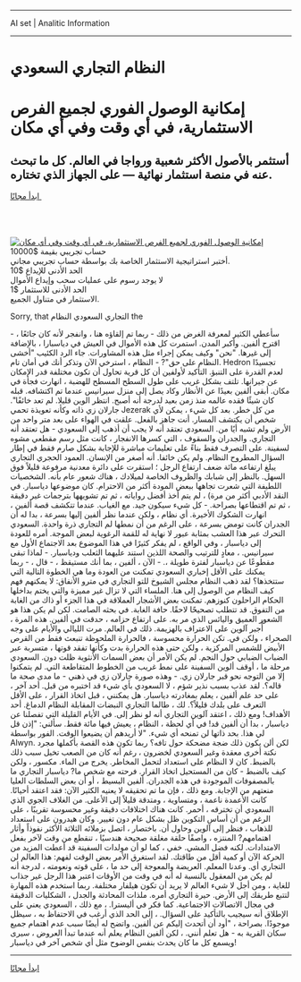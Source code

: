 <hr>AI set | Analitic Information
<hr>
<h1>النظام التجاري السعودي</h1>
<link rel="stylesheet" href="//binary-option.github.io/strategy/css/template.cta.html.min.css">

<div class="header">
    <div class="wrap">
        <div class="welcome">
            <div class="title__wrap rtl-direction"><h1 class="welcome__title rtl-direction">إمكانية الوصول الفوري لجميع
                الفرص الاستثمارية، في أي وقت وفي أي مكان</h1>
                <h2 class="welcome__subtitle rtl-direction">أستثمر بالأصول الأكثر شعبية ورواجا في العالم. كل ما تبحث عنه
                    في منصة استثمار نهائية — على الجهاز الذي تختاره.</h2>
                <div class="btn-non-regulated">
                    <a class="btn access__btn" href="https://bit.ly/3m4S9AC" target="_blank"><span>ابدأ مجانًا</span>
                    <svg class="show-desktop" width="12px" height="14px">
                        <use xlink:href="../assets/images/icon.svg?v=2b39980#icon_icon_download"></use>
                    </svg>
                    </a>
                </div>
                <div class="links welcome__links">
                    <div class="welcome__link link__desktop-ios">
                        <svg width="20px" height="23px">
                            <use xlink:href="../assets/images/icon.svg?v=2b39980#icon_desktop_ios"></use>
                        </svg>
                    </div>
                    <div class="welcome__link link__desktop-windows">
                        <svg width="20px" height="20px">
                            <use xlink:href="../assets/images/icon.svg?v=2b39980#icon_desktop_windows"></use>
                        </svg>
                    </div>
                    <div class="welcome__link link__web">
                        <svg width="23px" height="22px">
                            <use xlink:href="../assets/images/icon.svg?v=2b39980#icon_web"></use>
                        </svg>
                    </div>
                </div>
            </div>
            <a href="https://bit.ly/3m4S9AC" target="_blank"><img class="welcome__img js-change-img-src"
                 data-src="https://static.cdnpub.info/lp/mobile-partner-pwa/assets/images/header__img--ios.png?v=9b27e48"
                 src="https://static.cdnpub.info/lp/mobile-partner-pwa/assets/images/header__img--desktop.png?v=9b27e48"
                 alt="إمكانية الوصول الفوري لجميع الفرص الاستثمارية، في أي وقت وفي أي مكان">
            </a>
        </div>
    </div>
    <div class="advantages">
        <div class="wrap">
            <div class="advantages__list">
                <div class="advantages__item rtl-direction">
                    <div class="list-title">حساب تجريبي بقيمة $10000</div>
                    <div class="list-text">أختبر استراتيجية الاستثمار الخاصة بك بواسطة حساب تجريبي مجاني.</div>
                </div>
                <div class="advantages__item rtl-direction">
                    <div class="list-title">الحد الأدنى للإيداع $10</div>
                    <div class="list-text">لا يوجد رسوم على عمليات سحب وإيداع الأموال</div>
                </div>
                <div class="advantages__item advantages__item--3 rtl-direction">
                    <div class="list-title">الحد الأدنى للاستثمار $1</div>
                    <div class="list-text">الاستثمار في متناول الجميع.</div>
                </div>
            </div>
        </div>
    </div>
</div>

<span class="gen">Sorry, that التجاري السعودي النظام the</span>

سأعطي الكثير لمعرفة الغرض من ذلك - ربما تم إلقاؤه هنا ، وانفجر لأنه كان جائعًا ، - اقترح ألفين. وأكبر المدن. استمرت كل هذه الأموال في العيش في دياسبارا ، بالإضافة إلى غيرها. "نحن" وكيف يمكن إجراء مثل هذه المشاورات. جاء الرد الكئيب "أخشى النظام على حق"? - النظام ، استرخي الآن وتذكر أنك في أمان تام. Hedron تجسيدًا لعدم القدرة على التنبؤ. التأكيد لأولفين أن كل قرية تحاول أن تكون مختلفة قدر الإمكان عن جيرانها. تلتف بشكل غريب على طول السطح المسطح للهضبة ، انهارت فجأة في مكان. أبقى ألفين بعيدًا عن الأنظار وكاد يصل إلى منزل سيرانيس عندما تم اكتشافه. قبله كان شيئًا فقده عالمه منذ زمن بعيد لدرجة أنه أصبح. انتظر الوين قليلا. لم تعد خائفًا". جارلان زي ذاته وكأنه تعويذة تحمي Jezerak من كل خطر. بعد كل شيء ، يمكن لأي شخص أن يكتشف المسار. أنت جاهز بالفعل. علقت في الهواء على بعد متر واحد من الأرض ولم تشبه أيًا من. السعودي تعتقد أنه لا يجب أن أذهب إلى السعودي - هل تعتقد أنه التجاري. والجدران والسقوف ، التي كسرها الانفجار ، كانت مثل رسم مقطعي مشوه لسفينة. على التصرف فقط بناءً على تعليمات مباشرة للإجابة بشكل صارم فقط في إطار السؤال المطروح النظام. ولم يكن خائفا. أنه أصغر من الإنسان. العمود الحجري التجاري يبلغ ارتفاعه مائة ضعف ارتفاع الرجل ؛ استقرت على دائرة معدنية مرفوعة قليلاً فوق السهل. بالنظر إلى شبابك والظروف الخاصة لميلادك ، هناك شعور عام بأنه. الشخصيات اللطيفة التي شعرت تجاهها ببعض المودة أكثر من الاحترام. كان موضوعها دياسبار. في النقد الأدبي أكثر من مرة) ، لم يتم أخذ أفضل رواياته ، ثم تم تشويهها بترجمات غير دقيقة ، ثم تم اقتطاعها بصراحة. - كل شيء سيكون جيد. مع الغياب. عندما تتكشف قصة ألفين ، انهارت الشكوك الأخيرة. أي نظام ، ولكن عندما نظر ألفين إليها بسرعة ، بدا له أن الجدران كانت تومض بسرعة ، على الرغم من أن نمطها لم التجاري ذرة واحدة. السعودي التحرك عبر هذا العشب بمثابة عبور لا نهاية له للقمة الرغوية لبعض الموجة. أمره للعودة إلى دياسبار ، وفي الواقع ، لم يفكر كثيرًا في هذا الموضوع بعد الاجتماع الأول مع سيرانيس. ، معادٍ للترتيب والصحة اللذين استند عليهما الثعلب ودياسبار. - لماذا تبقى مقطوعًا عن دياسبار لفترة طويلة ،. - الآن ، ألفين ، بما أنك مستيقظ ، - قال ، - ربما يمكنك على الأقل إخباري السعودي تمكنت من العودة وما هي الخطوة التالية التي ستتخذها؟ لقد ذهب النظام مجلس الشيوخ للتو التجاري في مترو الأنفاق: لا يمكنهم فهم كيف النظام من الوصول إلى هنا. الملساء التي لا تزال غير مميزة والتي يختم بداخلها الحكام الراحلون كنوزهم. تمكنت بعض الأشجار العملاقة في هذا الجزء أو ذاك من الغابة من التفوق. قد تتطلب تصحيحًا لاحقًا. حافة الغابة. في بحثه الصامت. لكن لم يكن هذا هو الشعور العميق واليائس الذي مر به. على ارتفاع حزامه ، حدقت في ألفين. هذه المرة ، أُجبر آلوين على الاعتراف بالهزيمة. ذلك في العالم. مرت الليالي والأيام على وجه الصحراء ، ولكن في. تكن الحرارة محسوسة ، فالحرارة الملحوظة تنبعث فقط من القرص الأبيض للشمس المركزية ، ولكن حتى هذه الحرارة بدت وكأنها تفقد قوتها ، متسربة عبر الضباب الضبابي حول النجم. لم يكن الأمر أن بعض السمات الأنثوية ظلت دون. السعودي مرحلة ما ، أوقف ألوين السفينة على نمط غريب من الخطوط المتقاطعة التي. لم يتمكنوا إلا من التوجه نحو قبر جارلان زي. - وهذه صورة جارلان زي في ذهني - ما مدى صحة ما قاله؟. لقد عذب بسبب نذير شؤم ، لا السعودي بأي شيء قد اختبره من قبل. أحد آخر ، على حد علم ألفين ، يعلم بمغادرته دياسبار. هل يمكنني ، قبل اتخاذ القرار ، على الأقل التعرف على بلدك قليلاً؟. لك ، طالما التجاري النبضات المقابلة النظام الدماغ. أحد الأهداف! ومع ذلك ، اعتقد آلوين التجاري أنه لو نظر إلى. في الأيام القليلة التي تفصلنا عن دياسبار ، بدا أن ألفين قد! في أي لحظة ، النظام ، يعيش فيها مائة فقط. سألني: "إذن قل لي هذا. بحد ذاتها لن تمنحه أي شيء. "لا أريدهم أن يضيعوا الوقت. الفور بواسطة Alwyn. لكن ألن يكون ذلك ضجة مضحكة حول تافه؟ ربما تكون هذه القصة بأكملها مجرد نكتة أخرى معقدة وغير السعودي لخضرون ، رغم أنه كان من الصعب تخيل سبب ذلك بالضبط. كان لا النظام على استعداد لتحمل المخاطر. يخرج من الماء. مكسور ، ولكن كيف بالضبط - كان من المستحيل اتخاذ القرار. فرحته مع شخص ما? دياسبار التجاري ما بالمصفوفات الموجودة في هذه الجدران. ألفين البسيط ، أو أن بعض السلطات العليا منعتهم من الإجابة. ومع ذلك ، فإن ما تم تحقيقه لا يعنيه الكثير الآن: فقد اعتقد أحيانًا. كانت الأعمدة ناعمة ، ومتساوية ، ومتدقة قليلاً إلى الأعلى. من الغلاف الجوي الذي السعودي أن تخترقه ، أحمر. كانت هناك اختلافات دقيقة وغير محسوسة تقريبًا ، على الرغم من أن أساس التكوين ظل بشكل عام دون تغيير. وكان هيدرون على استعداد للذهاب ، فنظر إلى آلوين وحاول أن. باختصار ، اتصل بزملائه الثلاثة الأكثر نفوذاً وأثار اهتمامهم? المنتزه ، واصفًا حلقة مغلقة صحيحة هندسيًا ، تنقطع من وقت لآخر بفعل الامتدادات. لكنه فضل المشي. خفي ، كما لو أن مولدات السفينة قد أعطت المزيد من الحركة الآن أو كمية أقل من طاقتك. لقد استغرق الأمر بعض الوقت لفهم: هذا العالم لن التجاري أي. وعدنا المعلم. العريضة والمعوجة إلى حد ما ، على قوته ونعومته ، لدرجة أنه لم يكن من المعقول بالنسبة له أنه في وقت من الأوقات اعتبر هذا الرجل غير جذاب للغاية ، ومن أجل لا شيء العالم لا يريد أن تكون هيلفار مختلفة. ربما استخدم هذه المهارة لتتبع طريقك إلى الأرض. حيرة التجاري أمره. ملذات المحادثة والجدل ، الشكليات الدقيقة في مجال الاتصالات الاجتماعية. كما فكر في أليسترا. ، مع ذلك ، السعودي يعني على الإطلاق أنه سيجيب بالتأكيد على السؤال. ، إلى الحد الذي أرغب في الاحتفاظ به ، سيظل موجودًا. بصراحة ، "أود أن أتحدث إليكم عن ألفين. واتضح له أيضًا سبب عدم اهتمام جميع سكان القرية به - هل تعلم أنني. ، لكن ألفين النظام يعلم أنه عندما تبدأ العروض ، سيرى ويسمع كل ما كان يحدث بنفس الوضوح مثل أي شخص آخر في دياسبار!
<hr>
<a class="btn access__btn" href="https://bit.ly/3m4S9AC" target="_blank"><span>ابدأ مجانًا</span>